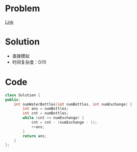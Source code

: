  # Problem
[Link](https://leetcode-cn.com/problems/water-bottles/)

# Solution
* 直接模拟
* 时间复杂度：O(1)

# Code
```cpp
class Solution {
public:
    int numWaterBottles(int numBottles, int numExchange) {
        int ans = numBottles;
        int cnt = numBottles;
        while (cnt >= numExchange) {
            cnt = cnt - (numExchange - 1);
            ++ans;
        }
        return ans;
    }
};
```